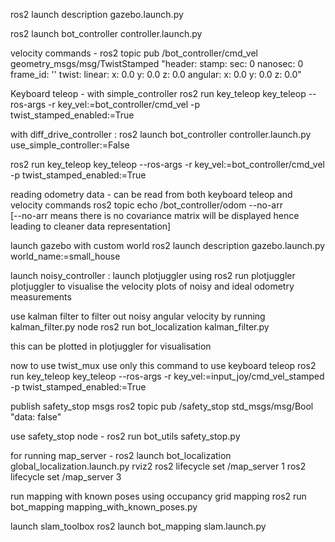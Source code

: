 
ros2 launch description gazebo.launch.py

ros2 launch bot_controller controller.launch.py

velocity commands - 
ros2 topic pub /bot_controller/cmd_vel geometry_msgs/msg/TwistStamped "header:
  stamp:
    sec: 0
    nanosec: 0
  frame_id: ''
twist:
  linear:
    x: 0.0
    y: 0.0
    z: 0.0
  angular:
    x: 0.0
    y: 0.0
    z: 0.0" 

Keyboard teleop - with simple_controller
ros2 run key_teleop key_teleop --ros-args -r key_vel:=bot_controller/cmd_vel -p twist_stamped_enabled:=True



with diff_drive_controller : 
ros2 launch bot_controller controller.launch.py use_simple_controller:=False

ros2 run key_teleop key_teleop --ros-args -r key_vel:=bot_controller/cmd_vel -p twist_stamped_enabled:=True

reading odometry data - can be read from both keyboard teleop and velocity commands 
ros2 topic echo /bot_controller/odom --no-arr  
[--no-arr means there is no covariance matrix will be displayed hence leading to cleaner data representation]

launch gazebo with custom world
ros2 launch description gazebo.launch.py world_name:=small_house

launch noisy_controller :
launch plotjuggler using ros2 run plotjuggler plotjuggler
to visualise the velocity plots of noisy and ideal odometry measurements

use kalman filter to filter out noisy angular velocity by running kalman_filter.py node
ros2 run bot_localization kalman_filter.py

this can be plotted in plotjuggler for visualisation

now to use twist_mux use only this command to use keyboard teleop
ros2 run key_teleop key_teleop --ros-args -r key_vel:=input_joy/cmd_vel_stamped -p twist_stamped_enabled:=True

publish safety_stop msgs
ros2 topic pub /safety_stop std_msgs/msg/Bool "data: false" 

use safety_stop node - 
ros2 run bot_utils safety_stop.py

for running map_server - 
ros2 launch bot_localization global_localization.launch.py
rviz2
ros2 lifecycle set /map_server 1
ros2 lifecycle set /map_server 3

run mapping with known poses using occupancy grid mapping
ros2 run bot_mapping mapping_with_known_poses.py 

launch slam_toolbox
ros2 launch bot_mapping slam.launch.py